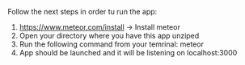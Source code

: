 Follow the next steps in order tu run the app:

1. https://www.meteor.com/install -> Install meteor
2. Open your directory where you have this app unziped
3. Run the following command from your temrinal: meteor
4. App should be launched and it will be listening on localhost:3000
